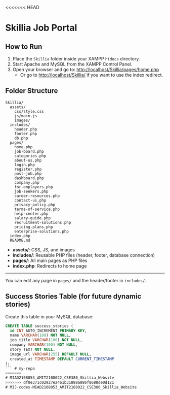 <<<<<<< HEAD
# Skillia Job Portal

## How to Run

1. Place the `Skillia` folder inside your XAMPP `htdocs` directory.
2. Start Apache and MySQL from the XAMPP Control Panel.
3. Open your browser and go to: [http://localhost/Skillia/pages/home.php](http://localhost/Skillia/pages/home.php)
   - Or go to [http://localhost/Skillia/](http://localhost/Skillia/) if you want to use the index redirect.

## Folder Structure

```
Skillia/
  assets/
    css/style.css
    js/main.js
    images/
  includes/
    header.php
    footer.php
    db.php
  pages/
    home.php
    job-board.php
    categories.php
    about-us.php
    login.php
    register.php
    post-job.php
    dashboard.php
    company.php
    for-employers.php
    job-seekers.php
    career-resources.php
    contact-us.php
    privacy-policy.php
    terms-of-service.php
    help-center.php
    salary-guide.php
    recruitment-solutions.php
    pricing-plans.php
    enterprise-solutions.php
  index.php
  README.md
```

- **assets/**: CSS, JS, and images
- **includes/**: Reusable PHP files (header, footer, database connection)
- **pages/**: All main pages as PHP files
- **index.php**: Redirects to home page

---

You can edit any page in `pages/` and the header/footer in `includes/`. 

## Success Stories Table (for future dynamic stories)

Create this table in your MySQL database:

```sql
CREATE TABLE success_stories (
  id INT AUTO_INCREMENT PRIMARY KEY,
  name VARCHAR(100) NOT NULL,
  job_title VARCHAR(100) NOT NULL,
  company VARCHAR(100) NOT NULL,
  story TEXT NOT NULL,
  image_url VARCHAR(255) DEFAULT NULL,
  created_at TIMESTAMP DEFAULT CURRENT_TIMESTAMP
);
``` # my-repo
=======
# MIAD2108053_AMIT2108022_CSE380_Skillia_Website
>>>>>>> df0e371c02927e2461b31888a886f8688de0d121
# MIJ-codes-MIAD2108053_AMIT2108022_CSE380_Skillia_Website
